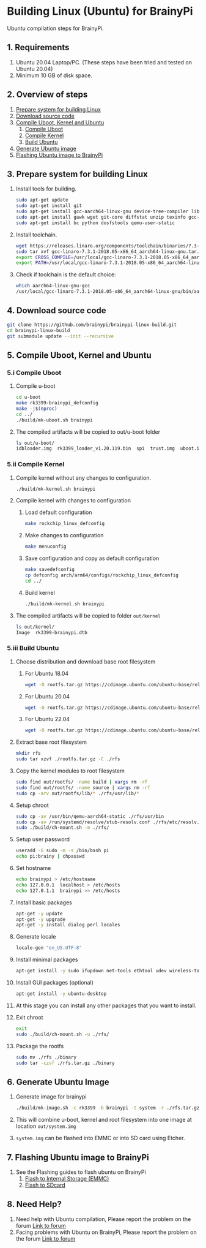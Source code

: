 # Building Linux (Ubuntu) for BrainyPi 

Ubuntu compilation steps for BrainyPi.

## 1. Requirements

1.  Ubuntu 20.04 Laptop/PC. (These steps have been tried and tested on Ubuntu 20.04)
2.  Minimum 10 GB of disk space.

## 2. Overview of steps

1.  [Prepare system for building Linux]() 
1.  [Download source code]()
1.  [Compile Uboot, Kernel and Ubuntu]()
    1.  [Compile Uboot]() 
    1.  [Compile Kernel]()
    1.  [Build Ubuntu]()
1.  [Generate Ubuntu image]()
1.  [Flashing Ubuntu image to BrainyPi]()

## 3. Prepare system for building Linux 

1.	Install tools for building.
	```sh
	sudo apt-get update
	sudo apt-get install git
	sudo apt-get install gcc-aarch64-linux-gnu device-tree-compiler libncurses5 libncurses5-dev build-essential libssl-dev mtools flex bison
	sudo apt-get install gawk wget git-core diffstat unzip texinfo gcc-multilib build-essential chrpath socat cpio python python3 python3-pip python3-pexpect xz-utils debianutils iputils-ping libsdl1.2-dev xterm sshpass curl git subversion g++ zlib1g-dev build-essential git python rsync man-db libncurses5-dev gawk gettext unzip file libssl-dev wget bc
	sudo apt-get install bc python dosfstools qemu-user-static
	```
1.	Install toolchain.
	```sh
	wget https://releases.linaro.org/components/toolchain/binaries/7.3-2018.05/aarch64-linux-gnu/gcc-linaro-7.3.1-2018.05-x86_64_aarch64-linux-gnu.tar.xz
	sudo tar xvf gcc-linaro-7.3.1-2018.05-x86_64_aarch64-linux-gnu.tar.xz  -C /usr/local/
	export CROSS_COMPILE=/usr/local/gcc-linaro-7.3.1-2018.05-x86_64_aarch64-linux-gnu/bin/aarch64-linux-gnu-
	export PATH=/usr/local/gcc-linaro-7.3.1-2018.05-x86_64_aarch64-linux-gnu/bin:$PATH
	```
1.	Check if toolchain is the default choice:
	```sh
	which aarch64-linux-gnu-gcc
	/usr/local/gcc-linaro-7.3.1-2018.05-x86_64_aarch64-linux-gnu/bin/aarch64-linux-gnu-gcc
	```
	
## 4. Download source code 

```sh
git clone https://github.com/brainypi/brainypi-linux-build.git
cd brainypi-linux-build
git submodule update --init --recursive
```

## 5. Compile Uboot, Kernel and Ubuntu

### 5.i Compile Uboot

1.	Compile u-boot
	```sh
	cd u-boot 
	make rk3399-brainypi_defconfig
	make -j$(nproc)
	cd ../
	./build/mk-uboot.sh brainypi
	```
1.	The compiled artifacts will be copied to out/u-boot folder
	```sh
	ls out/u-boot/
	idbloader.img  rk3399_loader_v1.20.119.bin  spi  trust.img  uboot.img
	```
### 5.ii Compile Kernel

1.	Compile kernel without any changes to configuration.
	```sh
	./build/mk-kernel.sh brainypi
	```

1.  Compile kernel with changes to configuration 
    1.  Load default configuration
        ```sh
        make rockchip_linux_defconfig
        ```
    1.  Make changes to configuration
        ```sh
        make menuconfig 
        ```
    1.	Save configuration and copy as default configuration
        ```sh
        make savedefconfig
        cp defconfig arch/arm64/configs/rockchip_linux_defconfig
        cd ../
        ```

    1.  Build kernel 
    	```sh
        ./build/mk-kernel.sh brainypi
        ```
        
1.	The compiled artifacts will be copied to folder `out/kernel`
	```sh
	ls out/kernel/
	Image  rk3399-brainypi.dtb 
	```

### 5.iii Build Ubuntu

1.  Choose distribution and download base root filesystem
    1.  For Ubuntu 18.04
        ```sh
        wget -O rootfs.tar.gz https://cdimage.ubuntu.com/ubuntu-base/releases/18.04/release/ubuntu-base-18.04.5-base-arm64.tar.gz
        ```
    2.  For Ubuntu 20.04 
        ```sh
        wget -O rootfs.tar.gz https://cdimage.ubuntu.com/ubuntu-base/releases/20.04/release/ubuntu-base-20.04.5-base-arm64.tar.gz
        ```
    3.  For Ubuntu 22.04
        ```sh
        wget -O rootfs.tar.gz https://cdimage.ubuntu.com/ubuntu-base/releases/22.04/release/ubuntu-base-22.04.1-base-arm64.tar.gz
        ```
    
1.	Extract base root filesystem
	```sh
	mkdir rfs
	sudo tar xzvf ./rootfs.tar.gz -C ./rfs
	```

1.	Copy the kernel modules to root filesystem
	```sh
	sudo find out/rootfs/ -name build | xargs rm -rf
	sudo find out/rootfs/ -name source | xargs rm -rf
	sudo cp -arv out/rootfs/lib/* ./rfs/usr/lib/*
	```

1.	Setup chroot 
	```sh
	sudo cp -av /usr/bin/qemu-aarch64-static ./rfs/usr/bin
	sudo cp -av /run/systemd/resolve/stub-resolv.conf ./rfs/etc/resolv.conf
	sudo ./build/ch-mount.sh -m ./rfs/
	```

1.	Setup user password 
	```sh
	useradd -G sudo -m -s /bin/bash pi
	echo pi:brainy | chpasswd
	```

1.	Set hostname 
	```sh
	echo brainypi > /etc/hostname
	echo 127.0.0.1	localhost > /etc/hosts
	echo 127.0.1.1	brainypi >> /etc/hosts
	```

1.	Install basic packages
	```sh
	apt-get -y update
	apt-get -y upgrade
	apt-get -y install dialog perl locales
	```

1.	Generate locale 
	```sh
	locale-gen "en_US.UTF-8"
	```

1.	Install minimal packages
	```sh
	apt-get install -y sudo ifupdown net-tools ethtool udev wireless-tools iputils-ping resolvconf wget apt-utils wpasupplicant nano network-manager openssh-server
	```
1.	Install GUI packages (optional)
	```sh
	apt-get install -y ubuntu-desktop
	```

1.  At this stage you can install any other packages that you want to install.
	
1.	Exit chroot 
	```sh
	exit
	sudo ./build/ch-mount.sh -u ./rfs/
	```

1.	Package the rootfs 
	```sh
	sudo mv ./rfs ./binary
	sudo tar -czvf ./rfs.tar.gz ./binary
	```

## 6. Generate Ubuntu Image 

1.	Generate image for brainypi
	```sh
	./build/mk-image.sh -c rk3399 -b brainypi -t system -r ./rfs.tar.gz
	```

1.	This will combine u-boot, kernel and root filesystem into one image at location `out/system.img`

1.	`system.img` can be flashed into EMMC or into SD card using Etcher.

## 7. Flashing Ubuntu image to BrainyPi

1.  See the Flashing guides to flash ubuntu on BrainyPi
    1.  [Flash to Internal Storage (EMMC)]()
    1.  [Flash to SDcard]()

## 8. Need Help?

1.  Need help with Ubuntu compilation, Please report the problem on the forum [Link to forum](https://forum.brainypi.com/c/ubuntu/ubuntu-building/24)
1.  Facing problems with Ubuntu on BrainyPi, Please report the problem on the forum [Link to forum](https://forum.brainypi.com/c/ubuntu/23)

